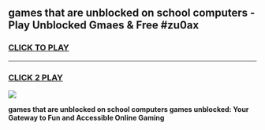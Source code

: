 
## games that are unblocked on school computers - Play Unblocked Gmaes & Free #zu0ax
<h3>
<a href="https://news.freeplayer.one?title=games_that_are_unblocked_on_school_computers&ref=24F">CLICK TO PLAY</a></h3>
<hr>

<h3>
<a href="https://news.freeplayer.one?title=games_that_are_unblocked_on_school_computers&ref=24F">CLICK 2 PLAY</a>
  
</h3>

<a href="https://news.freeplayer.one?title=games_that_are_unblocked_on_school_computers&ref=24F/"><img src="https://clearcache.store/games.png"></a>


**games that are unblocked on school computers games unblocked: Your Gateway to Fun and Accessible Online Gaming**
